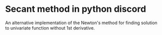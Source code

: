 # Secant method in python discord
 An alternative implementation of the Newton's method for finding solution to univariate function without 1st derivative. 
